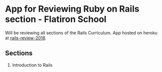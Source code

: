 # App for Reviewing Ruby on Rails section - Flatiron School

Will be reviewing all sections of the Rails Curriculum. App hosted on heroku at [rails-review-2018](https://rails-review-2018.herokuapp.com).

## Sections

1. Introduction to Rails